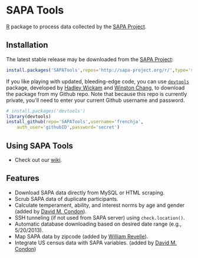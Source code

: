 SAPA Tools
==========

[R](http://www.r-project.org/) package to process data collected by 
the [SAPA Project](http://www.sapa-project.org).

Installation
------------
The latest stable release may be downloaded from the 
[SAPA Project](http://sapa-project.org):

```r
install.packages('SAPATools',repos='http://sapa-project.org/r/',type='source')
```

If you like playing with updated, bleeding-edge code, you can use 
[`devtools`](https://github.com/hadley/devtools) package, developed by [Hadley Wickam](http://had.co.nz/) and 
[Winston Chang](https://github.com/wch), 
to download the package from my Github repo. Note that because this repo is currently private, 
you'll need to enter your current Github username and password.

```r
# install.packages('devtools')
library(devtools)
install_github(repo='SAPATools',username='frenchja',
    auth_user='githubID',password='secret')
```

Using SAPA Tools
----------------
- Check out our [wiki](https://github.com/frenchja/SAPATools/wiki).

Features
--------
- Download SAPA data directly from MySQL or HTML scraping.
- Scrub SAPA data of duplicate participants.
- Calculate temperament, ability, and interest norms by age and gender (added by [David M. Condon](http://sapa-project.org/dmc/)).
- SSH tunneling (if not used from SAPA server) using `check.location()`.
- Automatic database downloading based on desired date range (e.g., 5/20/2013).
- Map SAPA data by zipcode (added by [William Revelle](http://personality-project.org/revelle.html)).
- Integrate US census data with SAPA variables. (added by [David M. Condon](http://sapa-project.org/dmc/))
